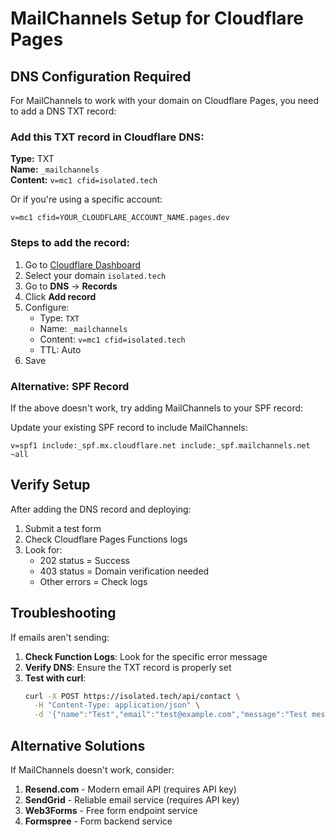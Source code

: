 # MailChannels Setup for Cloudflare Pages

## DNS Configuration Required

For MailChannels to work with your domain on Cloudflare Pages, you need to add a DNS TXT record:

### Add this TXT record in Cloudflare DNS:

**Type:** TXT  
**Name:** `_mailchannels`  
**Content:** `v=mc1 cfid=isolated.tech`

Or if you're using a specific account:
```
v=mc1 cfid=YOUR_CLOUDFLARE_ACCOUNT_NAME.pages.dev
```

### Steps to add the record:

1. Go to [Cloudflare Dashboard](https://dash.cloudflare.com)
2. Select your domain `isolated.tech`
3. Go to **DNS** → **Records**
4. Click **Add record**
5. Configure:
   - Type: `TXT`
   - Name: `_mailchannels`
   - Content: `v=mc1 cfid=isolated.tech`
   - TTL: Auto
6. Save

### Alternative: SPF Record

If the above doesn't work, try adding MailChannels to your SPF record:

Update your existing SPF record to include MailChannels:
```
v=spf1 include:_spf.mx.cloudflare.net include:_spf.mailchannels.net ~all
```

## Verify Setup

After adding the DNS record and deploying:

1. Submit a test form
2. Check Cloudflare Pages Functions logs
3. Look for:
   - 202 status = Success
   - 403 status = Domain verification needed
   - Other errors = Check logs

## Troubleshooting

If emails aren't sending:

1. **Check Function Logs**: Look for the specific error message
2. **Verify DNS**: Ensure the TXT record is properly set
3. **Test with curl**:
   ```bash
   curl -X POST https://isolated.tech/api/contact \
     -H "Content-Type: application/json" \
     -d '{"name":"Test","email":"test@example.com","message":"Test message"}'
   ```

## Alternative Solutions

If MailChannels doesn't work, consider:

1. **Resend.com** - Modern email API (requires API key)
2. **SendGrid** - Reliable email service (requires API key)
3. **Web3Forms** - Free form endpoint service
4. **Formspree** - Form backend service